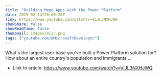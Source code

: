 ```yaml
---
title: "Building Mega Apps with the Power Platform"
date: 2025-02-14T20:00:20Z
link: https://www.youtube.com/watch?v=ViJL3NXHJWQ
showShare: false
showReadTime: false
thumbnail: images/misc.png
tags: ["youtube.com/@MicrosoftDeveloper"]
---
```

What's the largest user base you've built a Power Platform solution for? How about an entire country's population and immigrants ...

- Link to article: https://www.youtube.com/watch?v=ViJL3NXHJWQ